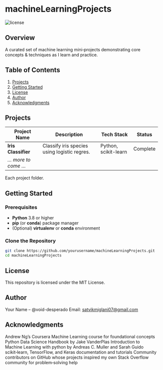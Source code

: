 # machineLearningProjects
![license](https://img.shields.io/github/license/void-desperado/machineLearningProjects)

## Overview
A curated set of machine learning mini‑projects demonstrating core concepts & techniques as I learn and practice.

## Table of Contents
1. [Projects](#projects)  
2. [Getting Started](#getting-started)  
3. [License](#license)  
4. [Author](#author)  
5. [Acknowledgments](#acknowledgments)

## Projects

| Project Name        | Description                                  | Tech Stack                  | Status       |
|---------------------|----------------------------------------------|------------------------------|--------------|
| **Iris Classifier** | Classify iris species using logistic regres. | Python, scikit-learn         | Complete     |
| _… more to come …_  |                                              |                              |              |

Each project folder.

## Getting Started

### Prerequisites
- **Python** 3.8 or higher  
- **pip** (or **conda**) package manager  
- (Optional) **virtualenv** or **conda** environment


### Clone the Repository
```bash
git clone https://github.com/yourusername/machineLearningProjects.git
cd machineLearningProjects
```

## License
This repository is licensed under the MIT License.

## Author
Your Name – @void-desperado
Email: satvikmiglani07@gmail.com

## Acknowledgments
Andrew Ng’s Coursera Machine Learning course for foundational concepts
Python Data Science Handbook by Jake VanderPlas
Introduction to Machine Learning with python by Andreas C. Muller and Sarah Guido
scikit‑learn, TensorFlow, and Keras documentation and tutorials
Community contributors on GitHub whose projects inspired my own
Stack Overflow community for problem‑solving help
